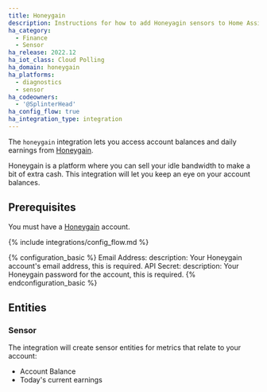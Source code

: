 ```yaml
---
title: Honeygain
description: Instructions for how to add Honeyagin sensors to Home Assistant.
ha_category:
  - Finance
  - Sensor
ha_release: 2022.12
ha_iot_class: Cloud Polling
ha_domain: honeygain
ha_platforms:
  - diagnostics
  - sensor
ha_codeowners:
  - '@SplinterHead'
ha_config_flow: true
ha_integration_type: integration
---
```


The `honeygain` integration lets you access account balances and daily earnings from [Honeygain](https://r.honeygain.me/LEWISF7B55).

Honeygain is a platform where you can sell your idle bandwidth to make a bit of extra cash. This integration will let you keep an eye on your account balances.

## Prerequisites

You must have a [Honeygain](https://r.honeygain.me/LEWISF7B55) account.

{% include integrations/config_flow.md %}

{% configuration_basic %}
Email Address:
  description: Your Honeygain account's email address, this is required.
API Secret:
  description: Your Honeygain password for the account, this is required.
{% endconfiguration_basic %}

## Entities

### Sensor

The integration will create sensor entities for metrics that relate to your account:

- Account Balance
- Today's current earnings
